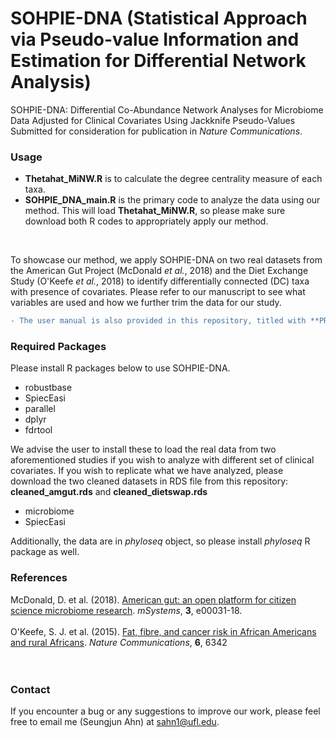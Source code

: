 # SOHPIE-DNA (Statistical Approach via Pseudo-value Information and Estimation for Differential Network Analysis)

SOHPIE-DNA: Differential Co-Abundance Network Analyses for Microbiome Data Adjusted for Clinical Covariates Using Jackknife Pseudo-Values <br />
Submitted for consideration for publication in *Nature Communications*.
</br>


### Usage
* **Thetahat_MiNW.R** is to calculate the degree centrality measure of each taxa. 
* **SOHPIE_DNA_main.R** is the primary code to analyze the data using our method. This will load **Thetahat_MiNW.R**, so please make sure download both R codes to appropriately apply our method. 
</br>

To showcase our method, we apply SOHPIE-DNA on two real datasets from the American Gut Project (McDonald *et al.*, 2018) and the Diet Exchange Study (O'Keefe *et al.*, 2018) to identify differentially connected (DC) taxa with presence of covariates. Please refer to our manuscript to see what variables are used and how we further trim the data for our study.  

```diff
- The user manual is also provided in this repository, titled with **PRANA_UserManual.pdf.**  
```

### Required Packages
Please install R packages below to use SOHPIE-DNA.
* robustbase
* SpiecEasi
* parallel
* dplyr
* fdrtool

We advise the user to install these to load the real data from two aforementioned studies if you wish to analyze with different set of clinical covariates. If you wish to replicate what we have analyzed, please download the two cleaned datasets in RDS file from this repository: **cleaned_amgut.rds** and **cleaned_dietswap.rds**
* microbiome
* SpiecEasi

Additionally, the data are in *phyloseq* object, so please install *phyloseq* R package as well.

### References
McDonald, D. et al. (2018). [American gut: an open platform for citizen science microbiome research](https://pubmed.ncbi.nlm.nih.gov/29795809/). *mSystems*, **3**, e00031-18. </br></br>
O'Keefe, S. J. et al. (2015). [Fat, fibre, and cancer risk in African Americans and rural Africans](https://pubmed.ncbi.nlm.nih.gov/25919227/). *Nature Communications*, **6**, 6342 </br></br>
</br>


### Contact
If you encounter a bug or any suggestions to improve our work, please feel free to email me (Seungjun Ahn) at sahn1@ufl.edu.


